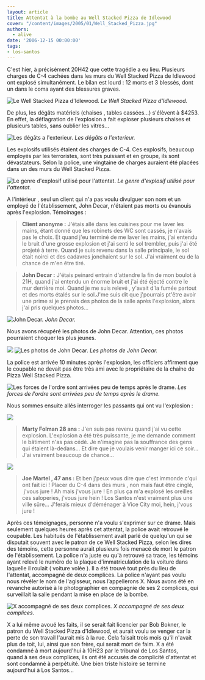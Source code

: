 ```yaml
---
layout: article
title: Attentat à la bombe au Well Stacked Pizza de Idlewood
cover: "/content/images/2005/01/Well_Stacked_Pizza.jpg"
authors:
  - alive
date: '2006-12-15 00:00:00'
tags:
- los-santos
---
```


C'est hier,&nbsp;à précisément 20H42 que cette tragédie a eu lieu. Plusieurs charges de C-4 cachées dans les murs du Well Stacked Pizza de Idlewood ont explosé simultanément. Le bilan est lourd : 12 morts et 3 blessés, dont un dans le coma ayant des blessures graves.

![Le Well Stacked Pizza d'Idlewood.](/content/images/2005/01/Well_Stacked_Pizza.jpg)
_Le Well Stacked Pizza d'Idlewood._

De plus, les dégâts matériels (chaises , tables cassées...) s'élèvent&nbsp;à $4253. En effet, la déflagration de l'explosion a fait exploser plusieurs chaises et plusieurs tables, sans oublier les vitres...

![Les dégâts a l'exterieur.](/content/images/2005/01/Evaluation_des_degats.jpg)
_Les dégâts a l'exterieur._

Les explosifs utilisés étaient des charges de C-4. Ces explosifs, beaucoup employés par les terroristes, sont très puissant et en groupe, ils sont dévastateurs. Selon la police, une vingtaine de charges auraient été placées dans un des murs du Well Stacked Pizza.

![Le genre d'explosif utilisé pour l'attentat.](/content/images/2005/01/C4.jpg)
_Le genre d'explosif utilisé pour l'attentat._

A l'intérieur , seul un client qui n'a pas voulu divulguer son nom et un employé de l'établissement, John Decar, n'étaient pas morts ou évanouis après l'explosion. Témoinages :

> **Client anonyme :** J'étais allé dans les cuisines pour me laver les mains, étant donné que les robinets des WC sont cassés, je n'avais pas le choix. Et quand j'eu terminé de me laver les mains, j'ai entendu le bruit d'une grosse explosion et j'ai senti le sol trembler, puis j'ai été projeté&nbsp;à terre. Quand je suis revenu dans la salle principale, le sol était noirci et des cadavres jonchaient sur le sol. J'ai vraiment eu de la chance de m'en être tiré.

> **John Decar :** J'étais peinard entrain d'attendre la fin de mon boulot&nbsp;à 21H, quand j'ai entendu un énorme bruit et j'ai été éjecté contre le mur derrière moi. Quand je me suis relevé , y'avait d'la fumée partout et des morts étalés sur le sol.J'me suis dit que j'pourrais pt'être avoir une prime si je prenais des photos de la salle après l'explosion, alors j'ai pris quelques photos...

![John Decar.](/content/images/2005/01/john_decar.jpg)
_John Decar._

Nous avons récupéré les photos de John Decar. Attention, ces photos pourraient choquer les plus jeunes.

![](/content/images/2005/01/photo_amateur_1.jpg)
![Les photos de John Decar.](/content/images/2005/01/photo_amateur_2.jpg)
_Les photos de John Decar._

La police est arrivée 10 minutes après l'explosion, les officiers affirment que le coupable ne devait pas être très ami avec le propriétaire de la chaîne de Pizza Well Stacked Pizza.

![Les forces de l'ordre sont arrivées peu de temps après le drame.](/content/images/2005/01/la_police_arrive.jpg)
_Les forces de l'ordre sont arrivées peu de temps après le drame._

Nous sommes ensuite allés interroger les passants qui ont vu l'explosion :

![](/content/images/2005/01/temoin_n_1.jpg)

> **Marty Folman 28 ans :** J'en suis pas revenu quand j'ai vu cette explosion. L'explosion a été très puissante, je me demande comment le bâtiment n'as pas cédé. Je n'imagine pas la souffrance des gens qui étaient là-dedans... Et dire que je voulais venir manger ici ce soir... J'ai vraiment beaucoup de chance...

![](/content/images/2005/01/temoin_n_2.jpg)

> **Joe Martel , 47 ans :** Et ben j'peux vous dire que c'est immonde c'qui ont fait ici ! Placer du C-4 dans des murs , non mais faut être cinglé, &nbsp;j'vous jure ! Ah mais j'vous jure ! En plus ça m'a explosé les oreilles ces saloperies, j'vous jure hein ! Los Santos n'est vraiment plus une ville sûre... J'ferais mieux d'déménager à Vice City moi, hein, j'vous jure !

Après ces témoignages, personne n'a voulu s'exprimer sur ce drame. Mais seulement quelques heures après cet attentat, la police avait retrouvé le coupable. Les habitués de l'établissement avait parlé de quelqu'un qui se disputait souvent avec le patron de ce Well Stacked Pizza, selon les dires des témoins, cette personne aurait plusieurs fois menacé de mort le patron de l'établissement. La police n'a juste eu qu'à retrouvé sa trace, les témoins ayant relevé le numéro de la plaque d'immatriculation de la voiture dans laquelle il roulait ( voiture volée ). Il a été trouvé tout près du lieu de l'attentat, accompagné de&nbsp;deux complices. La police n'ayant pas voulu nous révéler le nom de l'agisseur, nous l’appellerons X. Nous avons été en revanche autorisé&nbsp;à le photographier en compagnie de ses 2 complices, qui surveillait la salle pendant la mise en place de la bombe.

![X accompagné de ses deux complices.](/content/images/2005/01/suspect_choper.jpg)
_X accompagné de ses deux complices._

X a lui même avoué les faits, il se serait fait licencier par Bob Bokner, le patron du Well Stacked Pizza d'Idlewood, et aurait voulu se venger car la perte de son travail l'aurait mis&nbsp;à la rue. Cela faisait&nbsp;trois mois qu'il n'avait plus de toit, lui, ainsi que son frère, qui serait mort de faim. X a été condamné&nbsp;à mort aujourd'hui&nbsp;à 10H23 par le tribunal de Los Santos, quand&nbsp;à ses&nbsp;deux complices, ils ont été accusés de complicité d'attentat et sont condamné&nbsp;à perpétuité. Une bien triste histoire se termine aujourd'hui&nbsp;à Los Santos...